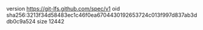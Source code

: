 version https://git-lfs.github.com/spec/v1
oid sha256:3213f34d58483ec1c46f0ea6704430192653724c013f997d837ab3ddb0c9a524
size 12442

